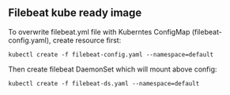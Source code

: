 ## Filebeat kube ready image

To overwrite filebeat.yml file with Kuberntes ConfigMap (filebeat-config.yaml), create resource first:

```
kubectl create -f filebeat-config.yaml --namespace=default
```

Then create filebeat DaemonSet which will mount above config:

```
kubectl create -f filebeat-ds.yaml --namespace=default
```

